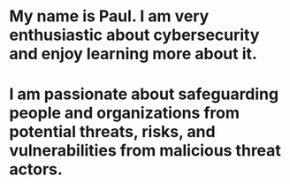 # My name is Paul. I am very enthusiastic about cybersecurity and enjoy learning more about it.
# I am passionate about safeguarding people and organizations from potential threats, risks, and vulnerabilities from malicious threat actors.
